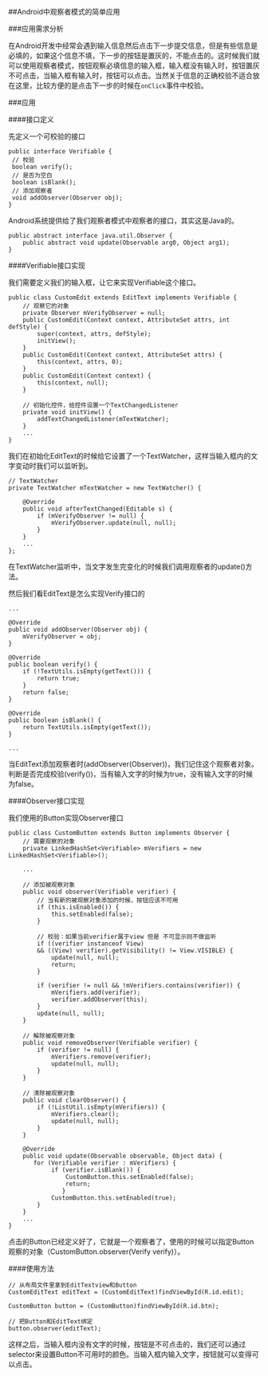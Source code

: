 ##Android中观察者模式的简单应用

###应用需求分析

在Android开发中经常会遇到输入信息然后点击下一步提交信息，但是有些信息是必填的，如果这个信息不填，下一步的按钮是置灰的，不能点击的。这时候我们就可以使用观察者模式，按钮观察必填信息的输入框，输入框没有输入时，按钮置灰不可点击，当输入框有输入时，按钮可以点击。当然关于信息的正确校验不适合放在这里，比较方便的是点击下一步的时候在`onClick`事件中校验。

###应用

####接口定义

先定义一个可校验的接口

```
public interface Verifiable {
 // 校验
 boolean verify();
 // 是否为空白
 boolean isBlank();
 // 添加观察者
 void addObserver(Observer obj);
}
```

Android系统提供给了我们观察者模式中观察者的接口，其实这是Java的。

```
public abstract interface java.util.Observer {
    public abstract void update(Observable arg0, Object arg1);
}

```

####Verifiable接口实现

我们需要定义我们的输入框，让它来实现Verifiable这个接口。

```
public class CustomEdit extends EditText implements Verifiable {
    // 观察它的对象
    private Observer mVerifyObserver = null;
    public CustomEdit(Context context, AttributeSet attrs, int defStyle) {
        super(context, attrs, defStyle);
        initView();
    }
    public CustomEdit(Context context, AttributeSet attrs) {
        this(context, attrs, 0);
    }
    public CustomEdit(Context context) {
        this(context, null);
    }

    // 初始化控件，给控件设置一个TextChangedListener
    private void initView() {
        addTextChangedListener(mTextWatcher);
    }
    ...
}
```

我们在初始化EditText的时候给它设置了一个TextWatcher，这样当输入框内的文字变动时我们可以监听到。

```
// TextWatcher
private TextWatcher mTextWatcher = new TextWatcher() {

    @Override
    public void afterTextChanged(Editable s) {
        if (mVerifyObserver != null) {
            mVerifyObserver.update(null, null);
        }
    }
    ...
};
```

在TextWatcher监听中，当文字发生完变化的时候我们调用观察者的update()方法。

然后我们看EditText是怎么实现Verify接口的

```
...

@Override
public void addObserver(Observer obj) {
    mVerifyObserver = obj;
}

@Override
public boolean verify() {
    if (!TextUtils.isEmpty(getText())) {
        return true;
    }
    return false;
}

@Override
public boolean isBlank() {
    return TextUtils.isEmpty(getText());
}

...
```

当EditText添加观察者时(addObserver(Observer))，我们记住这个观察者对象。判断是否完成校验(verify())，当有输入文字的时候为true，没有输入文字的时候为false。

####Observer接口实现

我们使用的Button实现Observer接口

```
public class CustomButton extends Button implements Observer {
    // 需要观察的对象
    private LinkedHashSet<Verifiable> mVerifiers = new LinkedHashSet<Verifiable>();

    ...

    // 添加被观察对象
    public void observer(Verifiable verifier) {
        // 当有新的被观察对象添加的时候，按钮应该不可用
        if (this.isEnabled()) {
            this.setEnabled(false);
        }

        // 校验：如果当前verifier属于view 但是 不可显示则不做监听
        if ((verifier instanceof View)
        && ((View) verifier).getVisibility() != View.VISIBLE) {
            update(null, null);
            return;
        }

        if (verifier != null && !mVerifiers.contains(verifier)) {
            mVerifiers.add(verifier);
            verifier.addObserver(this);
        }
        update(null, null);
    }

    // 解除被观察对象
    public void removeObserver(Verifiable verifier) {
        if (verifier != null) {
            mVerifiers.remove(verifier);
            update(null, null);
        }
    }

    // 清除被观察对象
    public void clearObserver() {
        if (!ListUtil.isEmpty(mVerifiers)) {
            mVerifiers.clear();
            update(null, null);
        }
    }

    @Override
    public void update(Observable observable, Object data) {
       for (Verifiable verifier : mVerifiers) {
            if (verifier.isBlank()) {
                CustomButton.this.setEnabled(false);
                return;
               }
            CustomButton.this.setEnabled(true);
        }
    }
    ...
}
```

点击的Button已经定义好了，它就是一个观察者了，使用的时候可以指定Button观察的对象（CustomButton.observer(Verify verify)）。

####使用方法

```
// 从布局文件里拿到EditTextview和Button
CustomEditText editText = (CustomEditText)findViewById(R.id.edit);

CustomButton button = (CustomButton)findViewById(R.id.btn);

// 把Button和EditText绑定
button.observer(editText);
```

这样之后，当输入框内没有文字的时候，按钮是不可点击的，我们还可以通过selector来设置Button不可用时的颜色。当输入框内输入文字，按钮就可以变得可以点击。